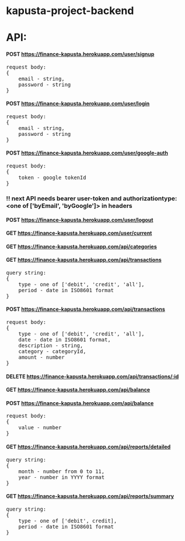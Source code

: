# kapusta-project-backend

# API:

#### POST https://finance-kapusta.herokuapp.com/user/signup

<pre>
request body:
{
    email - string,
    password - string
}
</pre>

#### POST https://finance-kapusta.herokuapp.com/user/login

<pre>
request body:
{
    email - string,
    password - string
}
</pre>

#### POST https://finance-kapusta.herokuapp.com/user/google-auth

<pre>
request body:
{
    token - google tokenId
}
</pre>

### !! next API needs bearer user-token and authorizationtype:<one of ['byEmail', 'byGoogle']> in headers

#### POST https://finance-kapusta.herokuapp.com/user/logout

#### GET https://finance-kapusta.herokuapp.com/user/current

#### GET https://finance-kapusta.herokuapp.com/api/categories

#### GET https://finance-kapusta.herokuapp.com/api/transactions

<pre>
query string:
{
    type - one of ['debit', 'credit', 'all'],
    period - date in ISO8601 format
}
</pre>

#### POST https://finance-kapusta.herokuapp.com/api/transactions

<pre>
request body:
{
    type - one of ['debit', 'credit', 'all'],
    date - date in ISO8601 format,
    description - string,
    category - categoryId,
    amount - number
}
</pre>

#### DELETE https://finance-kapusta.herokuapp.com/api/transactions/:id

#### GET https://finance-kapusta.herokuapp.com/api/balance

#### POST https://finance-kapusta.herokuapp.com/api/balance

<pre>
request body:
{
    value - number
}
</pre>

#### GET https://finance-kapusta.herokuapp.com/api/reports/detailed

<pre>
query string:
{
    month - number from 0 to 11, 
    year - number in YYYY format
}
</pre>

#### GET https://finance-kapusta.herokuapp.com/api/reports/summary

<pre>
query string:
{ 
    type - one of ['debit', credit], 
    period - date in ISO8601 format 
}
</pre>

